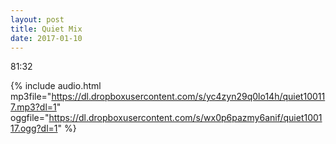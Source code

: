```yaml
---
layout: post
title: Quiet Mix
date: 2017-01-10
---
```


81:32

{% include audio.html mp3file="https://dl.dropboxusercontent.com/s/yc4zyn29q0lo14h/quiet100117.mp3?dl=1" oggfile="https://dl.dropboxusercontent.com/s/wx0p6pazmy6anif/quiet100117.ogg?dl=1" %}
